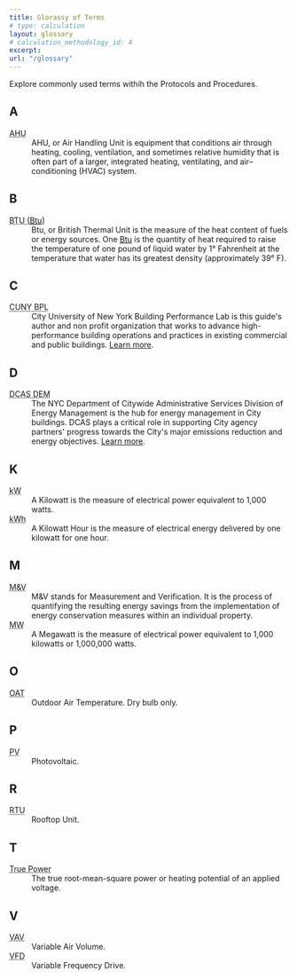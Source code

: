 ```yaml
---
title: Glorassy of Terms
# type: calculation
layout: glossary
# calculation_methodology_id: 4
excerpt: 
url: "/glossary"
---
```


Explore commonly used terms withih the Protocols and Procedures.

<div class="glossary">

<section>

## A

<dl>
    <dt id="ahu"><abbr title="Air Handling Unit">AHU</abbr></dt>
    <dd>AHU, or Air Handling Unit is equipment that conditions air through heating, cooling, ventilation, and sometimes relative humidity that is often part of a larger, integrated heating, ventilating, and air–conditioning (HVAC) system.</dd>
</dl>

</section>

<section>

## B

<dl>
    <dt id="btu"><abbr title="British Thermal Unit">BTU (<a class="glossary-link" href="/glossary#btu"><abbr title="British Thermal Unit">Btu</abbr></a>)</abbr></dt>
    <dd>Btu, or British Thermal Unit is the measure of the heat content of fuels or energy sources. One <a class="glossary-link" href="/glossary#btu"><abbr title="British Thermal Unit">Btu</abbr></a> is the quantity of heat required to raise the temperature of one pound of liquid water by 1° Fahrenheit at the temperature that water has its greatest density (approximately 39° F).</dd>
</dl>

</section>

<section>

## C

<dl>
    <dt id="cunybpl"><abbr title="City University of New York Building Performance Lab">CUNY BPL</abbr></dt>
    <dd>City University of New York Building Performance Lab is this guide's author and non profit organization that works to advance high-performance building operations and practices in existing commercial and public buildings. <a href="https://cunybpl.org/">Learn more</a>.</dd>
</dl>

</section>

<section>

## D

<dl>
    <dt id="dem"><abbr title="NYC Department of Citywide Administrative Services Division of Energy Management">DCAS DEM</abbr></dt>
    <dd>The NYC Department of Citywide Administrative Services Division of Energy Management is the hub for energy management in City buildings. DCAS plays a critical role in supporting City agency partners' progress towards the City's major emissions reduction and energy objectives. <a href="https://www.nyc.gov/site/dcas/agencies/energy-management.page">Learn more</a>.</dd>
</dl>

</section>

<section>

## K

<dl>
    <dt id="kw"><abbr title="Kilowatt">kW</abbr></dt>
    <dd>A Kilowatt is the measure of electrical power equivalent to 1,000 watts.</dd>
    <dt id="kwh"><abbr title="Kilowatt Hour">kWh</abbr></dt>
    <dd>A Kilowatt Hour is the measure of electrical energy delivered by one kilowatt for one hour.</dd>
</dl>

</section>

<section>

## M

<dl>
    <dt id="mv"><abbr title="Measurement and Verification">M&V</abbr></dt>
    <dd>M&V stands for Measurement and Verification. It is the process of quantifying the resulting energy savings from the implementation of energy conservation measures within an individual property.</dd>
    <dt id="mw"><abbr title="Megawatt">MW</abbr></dt>
    <dd>A Megawatt is the measure of electrical power equivalent to 1,000 kilowatts or 1,000,000 watts.</dd>
</dl>

</section>

<section>

## O

<dl>
    <dt id="oat"><abbr title="Outdoor Air temperature">OAT</abbr></dt>
    <dd>Outdoor Air Temperature. Dry bulb only.</dd>
</dl>

</section>

<section>

## P

<dl>
    <dt id="pv"><abbr title="Photovoltaic">PV</abbr></dt>
    <dd>Photovoltaic.</dd>
</dl>

</section>

<section>

## R

<dl>
    <dt id="rtu"><abbr title="Rooftop Unit">RTU</abbr></dt>
    <dd>Rooftop Unit.</dd>
</dl>

</section>

<section>

## T

<dl>
    <dt id="truerms"><abbr title="True RMS Power">True Power</abbr></dt>
    <dd>The true root-mean-square power or heating potential of an applied voltage.</dd>
</dl>

</section>

<section>

## V

<dl>
    <dt id="vav"><abbr title="Variable Air Volume">VAV</abbr></dt>
    <dd>Variable Air Volume.</dd>
    <dt id="vfd"><abbr title="Variable Frequency Drive">VFD</abbr></dt>
    <dd>Variable Frequency Drive.</dd>
</dl>

</section>

</div>